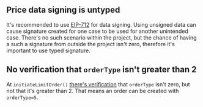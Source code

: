 
## Price data signing is untyped
It's recommended to use [EIP-712](https://eips.ethereum.org/EIPS/eip-712) for data signing.
Using unsigned data can cause signature created for one case to be used for another unintended case.
There's no such scenario within the project, but the chance of having a such a signature from outside the project isn't zero, therefore it's important to use typed signature.


## No verification that `orderType` isn't greater than 2
At `initiateLimitOrder()` [there's verification](https://github.com/code-423n4/2022-12-tigris/blob/496e1974ee3838be8759e7b4096dbee1b8795593/contracts/Trading.sol#L327) that `orderType` isn't zero, but not that it's greater than 2.
That means an order can be created with `orderType=5`.
